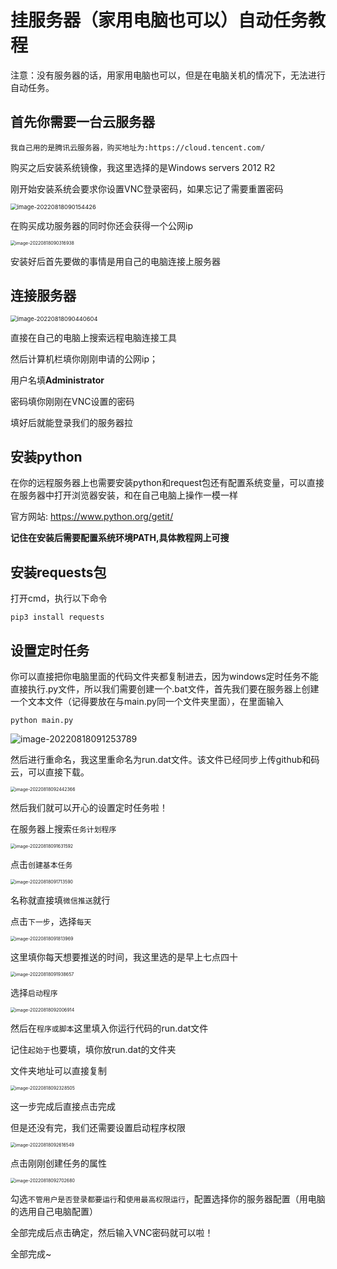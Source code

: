 # 挂服务器（家用电脑也可以）自动任务教程

注意：没有服务器的话，用家用电脑也可以，但是在电脑关机的情况下，无法进行自动任务。

## 首先你需要一台云服务器

`我自己用的是腾讯云服务器，购买地址为:https://cloud.tencent.com/`

购买之后安装系统镜像，我这里选择的是Windows servers 2012 R2

刚开始安装系统会要求你设置VNC登录密码，如果忘记了需要重置密码

<img src="assets/image-20220818090154426.png" alt="image-20220818090154426" style="zoom:67%;" />

在购买成功服务器的同时你还会获得一个公网ip

<img src="assets/image-20220818090316938.png" alt="image-20220818090316938" style="zoom: 50%;" />

安装好后首先要做的事情是用自己的电脑连接上服务器

## 连接服务器

<img src="assets/image-20220818090440604.png" alt="image-20220818090440604" style="zoom:67%;" />

直接在自己的电脑上搜索远程电脑连接工具

然后计算机栏填你刚刚申请的公网ip；

用户名填**Administrator**

密码填你刚刚在VNC设置的密码

填好后就能登录我们的服务器拉

## 安装python

在你的远程服务器上也需要安装python和request包还有配置系统变量，可以直接在服务器中打开浏览器安装，和在自己电脑上操作一模一样

官方网站: https://www.python.org/getit/

**记住在安装后需要配置系统环境PATH,具体教程网上可搜**

## 安装requests包

打开cmd，执行以下命令

```commandline
pip3 install requests
```

## 设置定时任务

你可以直接把你电脑里面的代码文件夹都复制进去，因为windows定时任务不能直接执行.py文件，所以我们需要创建一个.bat文件，首先我们要在服务器上创建一个文本文件（记得要放在与main.py同一个文件夹里面），在里面输入

`python main.py`

![image-20220818091253789](assets/image-20220818091253789.png)

然后进行重命名，我这里重命名为run.dat文件。该文件已经同步上传github和码云，可以直接下载。

<img src="assets/image-20220818092442366.png" alt="image-20220818092442366" style="zoom:50%;" />



然后我们就可以开心的设置定时任务啦！

在服务器上搜索`任务计划程序`

<img src="assets/image-20220818091631592.png" alt="image-20220818091631592" style="zoom:50%;" />

点击`创建基本任务`

<img src="assets/image-20220818091713590.png" alt="image-20220818091713590" style="zoom:50%;" />

名称就直接填`微信推送`就行

点击`下一步`，选择`每天`

<img src="assets/image-20220818091813969.png" alt="image-20220818091813969" style="zoom:50%;" />

这里填你每天想要推送的时间，我这里选的是早上七点四十

<img src="assets/image-20220818091938657.png" alt="image-20220818091938657" style="zoom:50%;" />

选择`启动程序`

<img src="assets/image-20220818092006914.png" alt="image-20220818092006914" style="zoom:50%;" />

然后在`程序或脚本`这里填入你运行代码的run.dat文件

记住`起始于`也要填，填你放run.dat的文件夹

文件夹地址可以直接复制

<img src="assets/image-20220818092328505.png" alt="image-20220818092328505" style="zoom:50%;" />

这一步完成后直接点击完成

但是还没有完，我们还需要设置启动程序权限

<img src="assets/image-20220818092616549.png" alt="image-20220818092616549" style="zoom:50%;" />

点击刚刚创建任务的属性

<img src="assets/image-20220818092702680.png" alt="image-20220818092702680" style="zoom:50%;" />

勾选`不管用户是否登录都要运行`和`使用最高权限运行`，配置选择你的服务器配置（用电脑的选用自己电脑配置）

全部完成后点击确定，然后输入VNC密码就可以啦！

全部完成~
